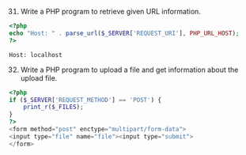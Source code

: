 31. Write a PHP program to retrieve given URL information.
```php
<?php
echo "Host: " . parse_url($_SERVER['REQUEST_URI'], PHP_URL_HOST);
?>
```
```
Host: localhost
```

32. Write a PHP program to upload a file and get information about the upload file.
```php
<?php
if ($_SERVER['REQUEST_METHOD'] == 'POST') {
    print_r($_FILES);
}
?>
<form method="post" enctype="multipart/form-data">
<input type="file" name="file"><input type="submit">
</form>
```
```

```
